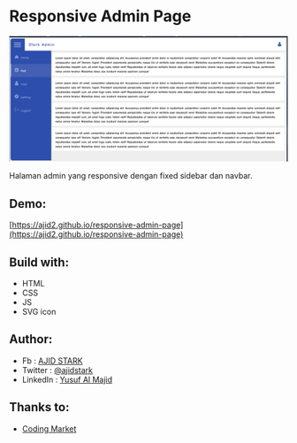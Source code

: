 # Responsive Admin Page

![](screenshoot.png)

Halaman admin yang responsive dengan fixed sidebar dan navbar.

## Demo:

[https://ajid2.github.io/responsive-admin-page](https://ajid2.github.io/responsive-admin-page)

## Build with:

- HTML
- CSS
- JS
- SVG icon

## Author:

- Fb : [AJID STARK](https://fb.me/ajidstark)
- Twitter : [@ajidstark](https://twitter.com/ajidstark)
- LinkedIn : [Yusuf Al Majid](https://www.linkedin.com/in/yusuf-al-majid/)

## Thanks to:

- [Coding Market](https://www.youtube.com/watch?v=Ihwqun_HmXs)
